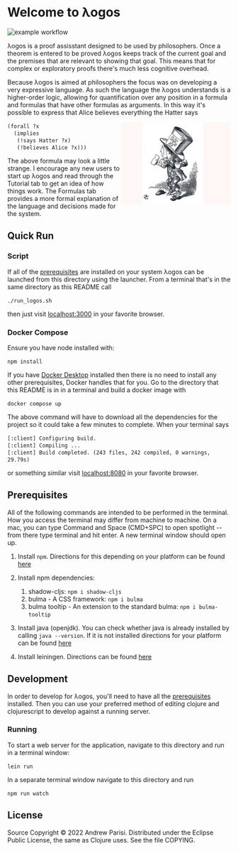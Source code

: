 # Welcome to λogos

![example workflow](https://github.com/andrewppar/logos/actions/workflows/clojure.yml/badge.svg)

λogos is a proof assisstant designed to be used by philosophers. Once a theorem is entered to be proved λogos keeps track of the current goal and the premises that are relevant to showing that goal. This means that for complex or exploratory proofs there's much less cognitive overhead.

Because λogos is aimed at philosophers the focus was on developing a very expressive language. As such the language the λogos understands is a higher-order logic, allowing for quantification over any position in a formula and formulas that have other formulas as arguments. In this way it's possible to express that Alice believes everything the Hatter says

<img align="right" style="width: 49%;" src="public/hatter-alone.jpg">

```
(forall ?x
  (implies
   (!says Hatter ?x)
   (!believes Alice ?x)))
```

The above formula may look a little strange. I encourage any new users to start up λogos and read through the Tutorial tab to get an idea of how things work. The Formulas tab provides a more formal explanation of the language and decisions made for the system.

## Quick Run

### Script

If all of the [prerequisites](prerequisites) are installed on your system λogos can be launched from this directory using the launcher. From a terminal that's in the same directory as this README call

```
./run_logos.sh
```

then just visit [localhost:3000](http://localhost:3000) in your favorite browser.

### Docker Compose

Ensure you have node installed with:

```
npm install
```

If you have [Docker Desktop](https://www.docker.com/get-started/) installed then there is no need to install any other prerequisites, Docker handles that for you. Go to the directory that this README is in in a terminal and build a docker image with

```
docker compose up
```
The above command will have to download all the dependencies for the project so it could take a few minutes to complete. When your terminal says
```
[:client] Configuring build.
[:client] Compiling ...
[:client] Build completed. (243 files, 242 compiled, 0 warnings, 29.79s)
```
or something similar visit [localhost:8080](http://localhost:8080) in your favorite browser.

## Prerequisites

All of the following commands are intended to be performed in the terminal. How you access the terminal may differ from machine to machine. On a mac, you can type Command and Space (CMD+SPC) to open spotlight -- from there type terminal and hit enter. A new terminal window should open up.

1. Install `npm`. Directions for this depending on your platform can be found [here](https://docs.npmjs.com/downloading-and-installing-node-js-and-npm)
2. Install npm dependencies:
   1. shadow-cljs: `npm i shadow-cljs`
   2. bulma - A CSS framework: `npm i bulma`
   3. bulma tooltip - An extension to the standard bulma: `npm i bulma-tooltip`

3. Install java (openjdk). You can check whether java is already installed by calling `java --version`. If it is not installed directions for your platform can be found [here](https://openjdk.java.net/install/)

4. Install leiningen. Directions can be found [here](https://leiningen.org/#install)

## Development

In order to develop for λogos, you'll need to have all the [prerequisites](prerequisites) installed. Then you can use your preferred method of editing clojure and clojurescript to develop against a running server.

### Running

To start a web server for the application, navigate to this directory and run in a terminal window:
```
lein run
```

In a separate terminal window navigate to this directory and run
```
npm run watch
```

## License

Source Copyright © 2022 Andrew Parisi. Distributed under the Eclipse Public License, the same as Clojure uses. See the file COPYING.
